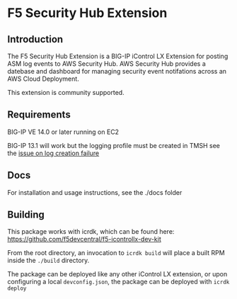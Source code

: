 # F5 Security Hub Extension

## Introduction

The F5 Security Hub Extension is a BIG-IP iControl LX Extension for posting ASM log events to AWS Security Hub. AWS Security Hub provides a datebase and dashboard for managing security event notifations across an AWS Cloud Deployment.

This extension is community supported.

## Requirements

BIG-IP VE 14.0 or later running on EC2

BIG-IP 13.1 will work but the logging profile must be created in TMSH see the [issue on log creation failure](https://github.com/f5devcentral/f5-security-hub-extension/issues/1)

## Docs

For installation and usage instructions, see the ./docs folder

## Building

This package works with icrdk, which can be found here: https://github.com/f5devcentral/f5-icontrollx-dev-kit

From the root directory, an invocation to `icrdk build` will place a built RPM inside the `./build` directory.

The package can be deployed like any other iControl LX extension, or upon configuring a local `devconfig.json`, the package can be deployed with `icrdk deploy`
